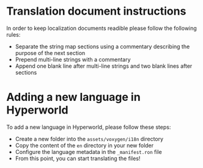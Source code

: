 # Translation document instructions

In order to keep localization documents readible please follow the following
rules:
- Separate the string map sections using a commentary describing the purpose
  of the next section
- Prepend multi-line strings with a commentary
- Append one blank line after multi-line strings and two blank lines after sections


# Adding a new language in Hyperworld

To add a new language in Hyperworld, please follow these steps:
- Create a new folder into the `assets/voxygen/i18n` directory
- Copy the content of the `en` directory in your new folder
- Configure the language metadata in the `_manifest.ron` file
- From this point, you can start translating the files!
